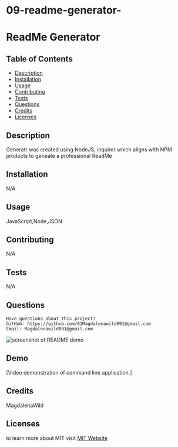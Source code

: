 # 09-readme-generator-
# ReadMe Generator



## Table of Contents
* [Description](#description)
* [Installation](#installation)
* [Usage](#usage)
* [Contributing](#contributing)
* [Tests](#tests)
* [Questions](#questions)
* [Credits](#credits)
* [Licenses](#licenses)

## Description
Generatr was created using NodeJS, inquirer which aligns with NPM products to geneate a professional ReadMe
## Installation
N/A
## Usage
JavaScript,Node,JSON
## Contributing
N/A
## Tests
N/A
## Questions

    Have questions about this project?  
    GitHub: https://github.com/01Magdalenawild091@gmail.com  
    Email: Magdalenawild091@gmail.com
    
   ![screenshot of README demo](/assets/)

  ## Demo
  [Video demonstration of command line application ]

## Credits
MagdalenaWild


## Licenses
to learn more about MIT visit [MIT Website](https://opensource.org/license/MIT)
        
  
